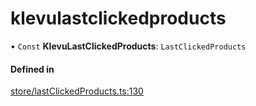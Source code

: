 # klevulastclickedproducts
      
• `Const` **KlevuLastClickedProducts**: `LastClickedProducts`

#### Defined in

[store/lastClickedProducts.ts:130](https://github.com/klevultd/frontend-sdk/blob/58d63d7/packages/klevu-core/src/store/lastClickedProducts.ts#L130)

